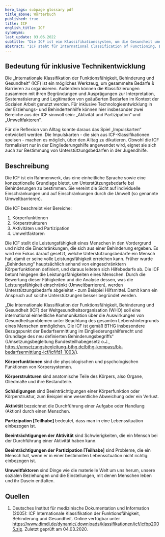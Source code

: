 ```yaml
---
hero_tags: subpage glossary pdf
title_above: Wörterbuch
published: true
title: ICF
english_title: ICF
synonyms:
last_update: 03.06.2022
subtitle: "Die ICF ist ein Klassifikationssystem, um die Gesundheit und das Funktionieren von Menschen zu beschreiben und zu verstehen, und zwar vor allem im Zusammenhang mit Behinderungen."
abstract: "ICF steht für International Classification of Functioning, Disability and Health (Internationale Klassifikation der Funktionsfähigkeit, Behinderung und Gesundheit). Es ist ein System, das die Weltgesundheitsorganisation (WHO) entwickelt hat, um zu zeigen, wie sich Krankheiten und Verletzungen auf die Gesundheit von Menschen auswirken. Es beschreibt außerdem, wie Menschen mit Behinderungen unterstützt werden können, damit sie leistungsfähig bleiben. Insbesondere zwei Bereiche aus der ICF sind relevant, wenn es darum geht, Bedarfe im Zusammenhang mit der sozialen Arbeit zu organisieren: „Aktivität und Partizipation“ sowie „Umweltfaktoren“."
---
```


## Bedeutung für inklusive Technikentwicklung

Die „Internationale Klassifikation der Funktionsfähigkeit, Behinderung und Gesundheit“ (ICF) ist ein mögliches Werkzeug, um gesammelte Bedarfe & Barrieren zu organisieren. Außerdem können die Klassifizierungen zusammen mit ihren Begründungen und Ausprägungen zur Interpretation, Systematisierung und Legitimation von geäußerten Bedarfen im Kontext der Sozialen Arbeit genutzt werden. Für inklusive Technologieentwicklung in der Erziehungs- und Behindertenhilfe können hier insbesonder zwei Bereiche aus der ICF sinnvoll sein: „Aktivität und Partizipation“ und „Umweltfaktoren“.

Für die Reflexion von Alltag konnte daraus das Spiel „Impulskarten“ entwickelt werden. Die Impulskarten - die sich aus ICF-Klassifikationen speisen - machen es möglich, über den Alltag zu dikutieren. Obwohl die ICF formalisiert nur in der Eingliederungshilfe angewendet wird, eignet sie sich auch zur Bestimmung von Unterstützungsbedarfen in der Jugendhilfe.

## Beschreibung

Die ICF ist ein Rahmenwerk, das eine einheitliche Sprache sowie eine konzeptionelle Grundlage bietet, um Unterstützungsbedarfe bei Behinderungen zu bestimmen. Sie vereint die Sicht auf individuelle Einschränkungen und auf Einschränkungen durch die Umwelt (so genannte Umweltbarrieren).

Die ICF beschreibt vier Bereiche:
1. Körperfunktionen
2. Körperstrukturen
3. Aktivitäten und Partizipation
4. Umweltfaktoren


Die ICF stellt die Leistungsfähigkeit eines Menschen in den Vordergrund und nicht die Einschränkungen, die sich aus einer Behinderung ergeben. Es wird ein Fokus darauf gesetzt, welche Unterstützungsbedarfe ein Mensch hat, damit er seine volle Leistungsfähigkeit erreichen kann. Früher wurde „Behinderung“ hauptsächlich anhand von eingeschränktern Körperfunktionen definiert, und daraus leiteten sich Hilfebedarfe ab. Die ICF betont hingegen die Leistungsfähigkeiten eines Menschen. Durch die Bewertung dieser Fähigkeiten und die Analyse dessen, was die Leistungsfähigkeit einschränkt (Umweltbarrieren), werden Unterstützungsbedarfe abgeleitet - zum Beispiel Hilfsmittel. Damit kann ein Anspruch auf solche Unterstützungen besser begründet werden.

„Die Internationale Klassifikation der Funktionsfähigkeit, Behinderung und Gesundheit (ICF) der Weltgesundheitsorganisation (WHO) soll eine international einheitliche Kommunikation über die Auswirkungen von Gesundheitsproblemen unter Beachtung des gesamten Lebenshintergrunds eines Menschen ermöglichen. Die ICF ist gemäß BTHG insbesondere Bezugspunkt der Bedarfsermittlung im Eingliederungshilferecht und Grundlage des neu definierten Behinderungsbegriffs“ (Umsetzungsbegleitung Bundesteilhabegesetz o.J., <https://umsetzungsbegleitung-bthg.de/bthg-kompass/bk-bedarfsermittlung-icf/icf/fd1-1003/>).

**Körperfunktionen** sind die physiologischen und psychologischen Funktionen von Körpersystemen.

**Körperstrukturen** sind anatomische Teile des Körpers, also Organe, Gliedmaße und ihre Bestandteile.

**Schädigungen** sind Beeinträchtigungen einer Körperfunktion oder Körperstruktur, zum Beispiel eine wesentliche Abweichung oder ein Verlust.

**Aktivität** bezeichnet die Durchführung einer Aufgabe oder Handlung (Aktion) durch einen Menschen.

**Partizipation [Teilhabe]** bedeutet, dass man in eine Lebenssituation einbezogen ist.

**Beeinträchtigungen der Aktivität** sind Schwierigkeiten, die ein Mensch bei der Durchführung einer Aktivität haben kann.

**Beeinträchtigungen der Partizipation [Teilhabe]** sind Probleme, die ein Mensch hat, wenn er in einer bestimmten Lebenssituation nicht richtig einbezogen ist.

**Umweltfaktoren** sind Dinge wie die materielle Welt um uns herum, unsere sozialen Beziehungen und die Einstellungen, mit denen Menschen leben und ihr Dasein entfalten.

## Quellen

1. Deutsches Institut für medizinische Dokumentation und Information (2005): ICF Internationale Klassifikation der Funktionsfähigkeit, Behinderung und Gesundheit. Online verfügbar unter <https://www.dimdi.de/dynamic/.downloads/klassifikationen/icf/icfbp2005.zip>. Zuletzt geprüft am 04.03.2020.
